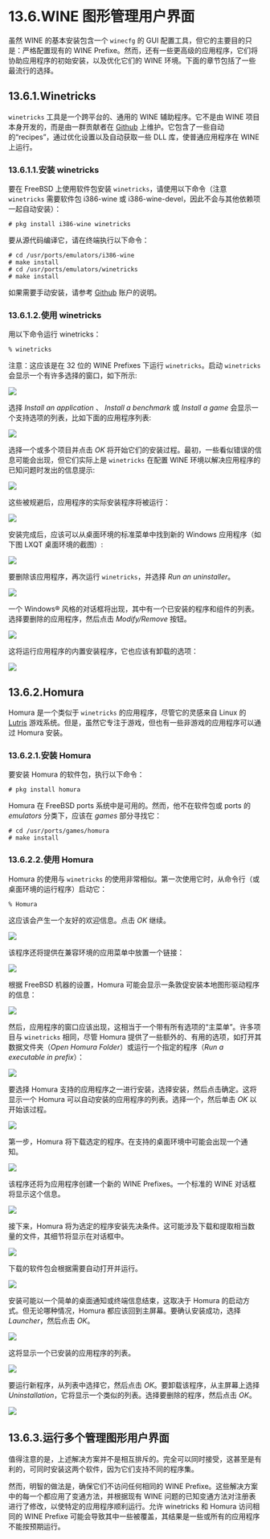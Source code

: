 # 13.6.WINE 图形管理用户界面

虽然 WINE 的基本安装包含一个 `winecfg` 的 GUI 配置工具，但它的主要目的只是：严格配置现有的 WINE Prefixe。然而，还有一些更高级的应用程序，它们将协助应用程序的初始安装，以及优化它们的 WINE 环境。下面的章节包括了一些最流行的选择。

## 13.6.1.Winetricks

`winetricks` 工具是一个跨平台的、通用的 WINE 辅助程序。它不是由 WINE 项目本身开发的，而是由一群贡献者在 [Github](https://github.com/Winetricks/winetricks) 上维护。它包含了一些自动的“recipes”，通过优化设置以及自动获取一些 DLL 库，使普通应用程序在 WINE 上运行。

### 13.6.1.1.安装 winetricks

要在 FreeBSD 上使用软件包安装 `winetricks`，请使用以下命令（注意 `winetricks` 需要软件包 i386-wine 或 i386-wine-devel，因此不会与其他依赖项一起自动安装）：

```shell-sessionl
# pkg install i386-wine winetricks
```

要从源代码编译它，请在终端执行以下命令：

```shell-sessionl
# cd /usr/ports/emulators/i386-wine
# make install
# cd /usr/ports/emulators/winetricks
# make install
```

如果需要手动安装，请参考 [Github](https://github.com/Winetricks/winetricks) 账户的说明。

### 13.6.1.2.使用 winetricks

用以下命令运行 winetricks：

```shell-sessionl
% winetricks
```

注意：这应该是在 32 位的 WINE Prefixes 下运行 `winetricks`。启动 `winetricks` 会显示一个有许多选择的窗口，如下所示:

![](../.gitbook/assets/winetricks-run-1.png)

选择 _Install an application_ 、 _Install a benchmark_ 或 _Install a game_ 会显示一个支持选项的列表，比如下面的应用程序列表:

![](../.gitbook/assets/winetricks-run-2.png)

选择一个或多个项目并点击 _OK_ 将开始它们的安装过程。最初，一些看似错误的信息可能会出现，但它们实际上是 `winetricks` 在配置 WINE 环境以解决应用程序的已知问题时发出的信息提示:

![](../.gitbook/assets/winetricks-app-install-1.png)

这些被规避后，应用程序的实际安装程序将被运行：

![](../.gitbook/assets/winetricks-app-install-2.png)

安装完成后，应该可以从桌面环境的标准菜单中找到新的 Windows 应用程序（如下图 LXQT 桌面环境的截图）:

![](../.gitbook/assets/winetricks-menu-1.png)

要删除该应用程序，再次运行 `winetricks`，并选择 _Run an uninstaller_。

![](../.gitbook/assets/winetricks-uninstall-1.png)

一个 Windows® 风格的对话框将出现，其中有一个已安装的程序和组件的列表。选择要删除的应用程序，然后点击 _Modify/Remove_ 按钮。

![](../.gitbook/assets/winetricks-uninstall-2.png)

这将运行应用程序的内置安装程序，它也应该有卸载的选项：

![](../.gitbook/assets/winetricks-uninstall-3.png)

## 13.6.2.Homura

Homura 是一个类似于 `winetricks` 的应用程序，尽管它的灵感来自 Linux 的 [Lutris](https://lutris.net/) 游戏系统。但是，虽然它专注于游戏，但也有一些非游戏的应用程序可以通过 Homura 安装。

### 13.6.2.1.安装 Homura

要安装 Homura 的软件包，执行以下命令：

```shell-sessionl
# pkg install homura
```

Homura 在 FreeBSD ports 系统中是可用的。然而，他不在软件包或 ports 的 _emulators_ 分类下，应该在 _games_ 部分寻找它：

```shell-sessionl
# cd /usr/ports/games/homura
# make install
```

### 13.6.2.2.使用 Homura

Homura 的使用与 `winetricks` 的使用非常相似。第一次使用它时，从命令行（或桌面环境的运行程序）启动它：

```shell-sessionl
% Homura
```

这应该会产生一个友好的欢迎信息。点击 _OK_ 继续。

![](../.gitbook/assets/homura-launch-1.png)

该程序还将提供在兼容环境的应用菜单中放置一个链接：

![](../.gitbook/assets/homura-run-2.png)

根据 FreeBSD 机器的设置，Homura 可能会显示一条敦促安装本地图形驱动程序的信息：

![](../.gitbook/assets/homura-run-3.png)

然后，应用程序的窗口应该出现，这相当于一个带有所有选项的“主菜单”。许多项目与 `winetricks` 相同，尽管 Homura 提供了一些额外的、有用的选项，如打开其数据文件夹（_Open Homura Folder_）或运行一个指定的程序（_Run a executable in prefix_）：

![](../.gitbook/assets/homura-install-1.png)

要选择 Homura 支持的应用程序之一进行安装，选择安装，然后点击确定。这将显示一个 Homura 可以自动安装的应用程序的列表。选择一个，然后单击 _OK_ 以开始该过程。

![](../.gitbook/assets/homura-install-2.png)

第一步，Homura 将下载选定的程序。在支持的桌面环境中可能会出现一个通知。

![](../.gitbook/assets/homura-install-3.png)

该程序还将为应用程序创建一个新的 WINE Prefixes。一个标准的 WINE 对话框将显示这个信息。

![](../.gitbook/assets/homura-install-4.png)

接下来，Homura 将为选定的程序安装先决条件。这可能涉及下载和提取相当数量的文件，其细节将显示在对话框中。

![](../.gitbook/assets/homura-install-5.png)

下载的软件包会根据需要自动打开并运行。

![](../.gitbook/assets/homura-install-6.png)

安装可能以一个简单的桌面通知或终端信息结束，这取决于 Homura 的启动方式。但无论哪种情况，Homura 都应该回到主屏幕。要确认安装成功，选择 _Launcher_，然后点击 _OK_。

![](../.gitbook/assets/homura-install-7.png)

这将显示一个已安装的应用程序的列表。

![](../.gitbook/assets/homura-install-8.png)

要运行新程序，从列表中选择它，然后点击 _OK_。要卸载该程序，从主屏幕上选择 _Uninstallation_，它将显示一个类似的列表。选择要删除的程序，然后点击 _OK_。

![](../.gitbook/assets/homura-uninstall-1.png)

## 13.6.3.运行多个管理图形用户界面

值得注意的是，上述解决方案并不是相互排斥的。完全可以同时接受，这甚至是有利的，可同时安装这两个软件，因为它们支持不同的程序集。

然而，明智的做法是，确保它们不访问任何相同的 WINE Prefixe。这些解决方案中的每一个都应用了变通方法，并根据现有 WINE 问题的已知变通方法对注册表进行了修改，以使特定的应用程序顺利运行。允许 winetricks 和 Homura 访问相同的 WINE Prefixe 可能会导致其中一些被覆盖，其结果是一些或所有的应用程序不能按预期运行。
